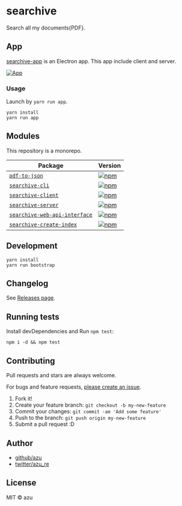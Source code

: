 # searchive

Search all my documents{PDF}.

## App

[searchive-app](./packages/searchive-app) is an Electron app.
This app include client and server.

[![App](https://media.giphy.com/media/3o6fIYo3aDtasisB2M/giphy.gif)](http://www.giphy.com/gifs/3o6fIYo3aDtasisB2M)

### Usage

Launch by `yarn run app`.

    yarn install
    yarn run app

## Modules

This repository is a monorepo.

| Package | Version |
|---------|---------|
| [`pdf-to-json`](./packages/pdf-to-json) | [![npm](https://img.shields.io/npm/v/pdf-to-json.svg?style=flat-square)](https://www.npmjs.com/package/pdf-to-json)
| [`searchive-cli`](./packages/searchive-cli) | [![npm](https://img.shields.io/npm/v/searchive-cli.svg?style=flat-square)](https://www.npmjs.com/package/searchive-cli)
| [`searchive-client`](./packages/searchive-client) | [![npm](https://img.shields.io/npm/v/searchive-client.svg?style=flat-square)](https://www.npmjs.com/package/searchive-client)
| [`searchive-server`](./packages/searchive-server) | [![npm](https://img.shields.io/npm/v/searchive-server.svg?style=flat-square)](https://www.npmjs.com/package/searchive-server)
| [`searchive-web-api-interface`](./packages/searchive-web-api-interface) | [![npm](https://img.shields.io/npm/v/searchive-web-api-interface.svg?style=flat-square)](https://www.npmjs.com/package/searchive-web-api-interface)
| [`searchive-create-index`](./packages/searchive-create-index) | [![npm](https://img.shields.io/npm/v/searchive-create-index.svg?style=flat-square)](https://www.npmjs.com/package/searchive-create-index)

## Development

    yarn install
    yarn run bootstrap

## Changelog

See [Releases page](https://github.com/azu/searchive/releases).

## Running tests

Install devDependencies and Run `npm test`:

    npm i -d && npm test

## Contributing

Pull requests and stars are always welcome.

For bugs and feature requests, [please create an issue](https://github.com/azu/searchive/issues).

1. Fork it!
2. Create your feature branch: `git checkout -b my-new-feature`
3. Commit your changes: `git commit -am 'Add some feature'`
4. Push to the branch: `git push origin my-new-feature`
5. Submit a pull request :D

## Author

- [github/azu](https://github.com/azu)
- [twitter/azu_re](https://twitter.com/azu_re)

## License

MIT © azu
